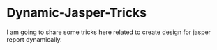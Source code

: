 Dynamic-Jasper-Tricks
=====================

I am going to share some tricks here related to create design for jasper report dynamically.
